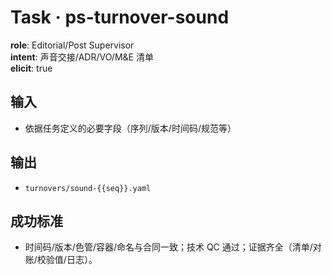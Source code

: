 # Task · ps-turnover-sound

**role**: Editorial/Post Supervisor  
**intent**: 声音交接/ADR/VO/M&E 清单  
**elicit**: true

## 输入

- 依据任务定义的必要字段（序列/版本/时间码/规范等）

## 输出

- `turnovers/sound-{{seq}}.yaml`

## 成功标准

- 时间码/版本/色管/容器/命名与合同一致；技术 QC 通过；证据齐全（清单/对账/校验值/日志）。

